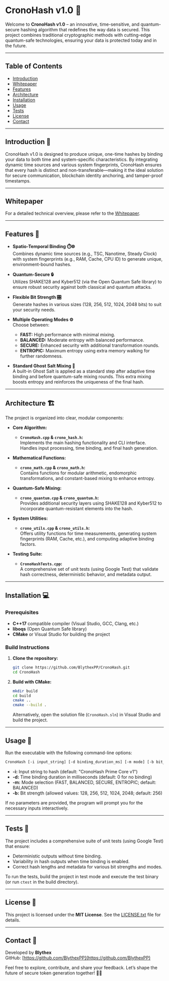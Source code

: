 # CronoHash v1.0 🔐

Welcome to **CronoHash v1.0** – an innovative, time-sensitive, and quantum-secure hashing algorithm that redefines the way data is secured. This project combines traditional cryptographic methods with cutting-edge quantum-safe technologies, ensuring your data is protected today and in the future.

---

## Table of Contents
- [Introduction](#introduction)
- [Whitepaper](./WHITEPAPER.md)
- [Features](#features)
- [Architecture](#architecture)
- [Installation](#installation)
- [Usage](#usage)
- [Tests](#tests)
- [License](#license)
- [Contact](#contact)

---

## Introduction 🚀

CronoHash v1.0 is designed to produce unique, one-time hashes by binding your data to both time and system-specific characteristics. By integrating dynamic time sources and various system fingerprints, CronoHash ensures that every hash is distinct and non-transferable—making it the ideal solution for secure communication, blockchain identity anchoring, and tamper-proof timestamps.

---

## Whitepaper

For a detailed technical overview, please refer to the [Whitepaper](./WHITEPAPER.md).

---

## Features 🌟

- **Spatio-Temporal Binding ⏱️🌐**  
  Combines dynamic time sources (e.g., TSC, Nanotime, Steady Clock) with system fingerprints (e.g., RAM, Cache, CPU ID) to generate unique, environment-bound hashes.

- **Quantum-Secure 🔒**  
  Utilizes SHAKE128 and Kyber512 (via the Open Quantum Safe library) to ensure robust security against both classical and quantum attacks.

- **Flexible Bit Strength 🎛️**  
  Generate hashes in various sizes (128, 256, 512, 1024, 2048 bits) to suit your security needs.

- **Multiple Operating Modes ⚙️**  
  Choose between:
  - **FAST:** High performance with minimal mixing.
  - **BALANCED:** Moderate entropy with balanced performance.
  - **SECURE:** Enhanced security with additional transformation rounds.
  - **ENTROPIC:** Maximum entropy using extra memory walking for further randomness.

- **Standard Ghost Salt Mixing 🧂**  
  A built-in Ghost Salt is applied as a standard step after adaptive time binding and before quantum-safe mixing rounds. This extra mixing boosts entropy and reinforces the uniqueness of the final hash.

---

## Architecture 🏗️

The project is organized into clear, modular components:

- **Core Algorithm:**  
  - **`CronoHash.cpp` & `crono_hash.h`:**  
    Implements the main hashing functionality and CLI interface. Handles input processing, time binding, and final hash generation.

- **Mathematical Functions:**  
  - **`crono_math.cpp` & `crono_math.h`:**  
    Contains functions for modular arithmetic, endomorphic transformations, and constant-based mixing to enhance entropy.

- **Quantum-Safe Mixing:**  
  - **`crono_quantum.cpp` & `crono_quantum.h`:**  
    Provides additional security layers using SHAKE128 and Kyber512 to incorporate quantum-resistant elements into the hash.

- **System Utilities:**  
  - **`crono_utils.cpp` & `crono_utils.h`:**  
    Offers utility functions for time measurements, generating system fingerprints (RAM, Cache, etc.), and computing adaptive binding factors.

- **Testing Suite:**  
  - **`CronoHashTests.cpp`:**  
    A comprehensive set of unit tests (using Google Test) that validate hash correctness, deterministic behavior, and metadata output.

---

## Installation 💻

### Prerequisites
- **C++17** compatible compiler (Visual Studio, GCC, Clang, etc.)
- **liboqs** (Open Quantum Safe library)
- **CMake** or Visual Studio for building the project

### Build Instructions

1. **Clone the repository:**
   ```bash
   git clone https://github.com/BlythexPP/CronoHash.git
   cd CronoHash
   ```

2. **Build with CMake:**
   ```bash
   mkdir build
   cd build
   cmake ..
   cmake --build .
   ```

   Alternatively, open the solution file (`CronoHash.sln`) in Visual Studio and build the project.

---

## Usage 🚀

Run the executable with the following command-line options:

```bash
CronoHash [-i input_string] [-d binding_duration_ms] [-m mode] [-b bit_strength]
```

- **-i:** Input string to hash (default: "CronoHash Prime Core v1")
- **-d:** Time binding duration in milliseconds (default: 0 for no binding)
- **-m:** Mode selection (FAST, BALANCED, SECURE, ENTROPIC; default: BALANCED)
- **-b:** Bit strength (allowed values: 128, 256, 512, 1024, 2048; default: 256)

If no parameters are provided, the program will prompt you for the necessary inputs interactively.

---

## Tests 🧪

The project includes a comprehensive suite of unit tests (using Google Test) that ensure:

- Deterministic outputs without time binding.
- Variability in hash outputs when time binding is enabled.
- Correct hash lengths and metadata for various bit strengths and modes.

To run the tests, build the project in test mode and execute the test binary (or run `ctest` in the build directory).

---

## License 📄

This project is licensed under the **MIT License**. See the [LICENSE.txt](LICENSE.txt) file for details.

---

## Contact 📧

Developed by **Blythex**  
GitHub: [https://github.com/BlythexPP](https://github.com/BlythexPP)

Feel free to explore, contribute, and share your feedback. Let’s shape the future of secure token generation together! 🔐🚀
